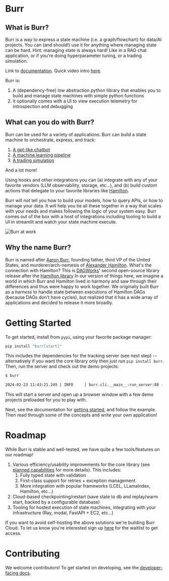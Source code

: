 # Burr

## What is Burr?

Burr is a way to express a state machine (i.e. a graph/flowchart) for data/AI projects. You can (and should!) use it for anything where managing state can be hard. Hint: managing state
is always hard! Like in a RAG chat application, or if you're doing hyperparameter tuning, or a trading simulation.

Link to [documentation](https://burr.dagworks.io/). Quick video intro [here](https://www.loom.com/share/8a92474bb7574d6eb4cd25c21913adf2).

Burr is:
1. A (dependency-free) low abstraction python library that enables you to build and manage state machines with simple python functions
2. It optionally comes with a UI to view execution telemetry for introspection and debugging

## What can you do with Burr?

Burr can be used for a variety of applications. Burr can build a state machine to orchestrate, express, and track:

1. [A gpt-like chatbot](examples/gpt)
2. [A machine learning pipeline](examples/ml_training)
3. [A trading simulation](examples/simulation)

And a lot more!

Using hooks and other integrations you can (a) integrate with any of your favorite vendors (LLM observability, storage, etc...), and
(b) build custom actions that delegate to your favorite libraries like [Hamilton](github.com/DAGWorks-Inc/hamilton).

Burr will _not_ tell you how to build your models, how to query APIs, or how to manage your data. It will help you tie all these together
in a way that scales with your needs and makes following the logic of your system easy. Burr comes out of the box with a host of integrations
including tooling to build a UI in streamlit and watch your state machine execute.

![Burr at work](./chatbot.gif)

## Why the name Burr?

Burr is named after [Aaron Burr](https://en.wikipedia.org/wiki/Aaron_Burr), founding father, third VP of the United States, and murderer/arch-nemesis of [Alexander Hamilton](https://en.wikipedia.org/wiki/Alexander_Hamilton).
What's the connection with Hamilton? This is [DAGWorks](www.dagworks.io)' second open-source library release after the [Hamilton library](https://github.com/dagworks-inc/hamilton)
In our version of things here, we imagine a world in which Burr and Hamilton lived in harmony and saw through their differences and thus were happy to work together. We originally
built Burr as a _harness_ to handle state between executions of Hamilton DAGs (because DAGs don't have cycles),
but realized that it has a wide array of applications and decided to release it more broadly.

# Getting Started

To get started, install from `pypi`, using your favorite package manager:

```bash
pip install "burr[start]"
```

This includes the dependencies for the tracking server (see next step) -- alternatively if you want the core library only then just run `pip install burr`.
Then, run the server and check out the demo projects:

```bash
$ burr

2024-02-23 11:43:21.249 | INFO     | burr.cli.__main__:run_server:88 - Starting server on port 7241
```

This will start a server and open up a browser window with a few demo projects preloaded for you to play with.

Next, see the documentation for [getting started](https://burr.dagworks.io/getting_started/simple-example.html), and follow the example.
Then read through some of the concepts and write your own application!

# Roadmap

While Burr is stable and well-tested, we have quite a few tools/features on our roadmap!

1. Various efficiency/usability improvements for the core library (see [planned capabilities](https://burr.dagworks.io/concepts/planned-capabilities.html) for more details). This includes:
   1. Fully typed state with validation
   2. First-class support for retries + exception management
   3. More integration with popular frameworks (LCEL, LLamaIndex, Hamilton, etc...)
2. Cloud-based checkpointing/restart (save state to db and replay/warm start, backed by a configurable database)
3. Tooling for hosted execution of state machines, integrating with your infrastructure (Ray, modal, FastAPI + EC2, etc...)

If you want to avoid self-hosting the above solutions we're building Burr Cloud. To let us know you're interested
 sign up [here](https://forms.gle/w9u2QKcPrztApRedA) for the waitlist to get access.

# Contributing

We welcome contributors! To get started on developing, see the [developer-facing docs](https://burr.dagworks.io/contributing).
